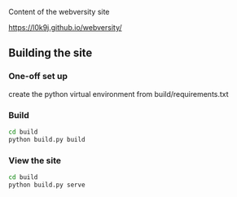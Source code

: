 Content of the webversity site

https://l0k9j.github.io/webversity/

## Building the site

### One-off set up

create the python virtual environment from build/requirements.txt

### Build

```bash
cd build
python build.py build
```

### View the site

```bash
cd build
python build.py serve
```

